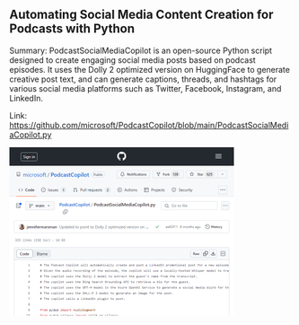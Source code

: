 ## Automating Social Media Content Creation for Podcasts with Python
Summary: PodcastSocialMediaCopilot is an open-source Python script designed to create engaging social media posts based on podcast episodes. It uses the Dolly 2 optimized version on HuggingFace to generate creative post text, and can generate captions, threads, and hashtags for various social media platforms such as Twitter, Facebook, Instagram, and LinkedIn.

Link: https://github.com/microsoft/PodcastCopilot/blob/main/PodcastSocialMediaCopilot.py

<img src="/img/c2e9236d-7bd6-4067-a23d-a50a9af39105.png" width="400" />
<br/><br/>
